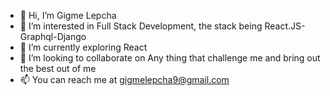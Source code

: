 - 👋 Hi, I’m Gigme Lepcha
- 👀 I’m interested in Full Stack Development, the stack being React.JS-Graphql-Django
- 🌱 I’m currently exploring React 
- 💞️ I’m looking to collaborate on Any thing that challenge me and bring out the best out of me
- 📫 You can reach me at gigmelepcha9@gmail.com 


